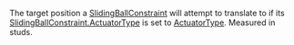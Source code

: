 The target position a [SlidingBallConstraint](https://create.roblox.com/docs/reference/engine/classes/SlidingBallConstraint) will attempt to translate to
if its [SlidingBallConstraint.ActuatorType](https://create.roblox.com/docs/reference/engine/classes/SlidingBallConstraint#ActuatorType) is set to [ActuatorType](https://developer.roblox.com/en-us/api-reference/enum/ActuatorType).
Measured in studs.